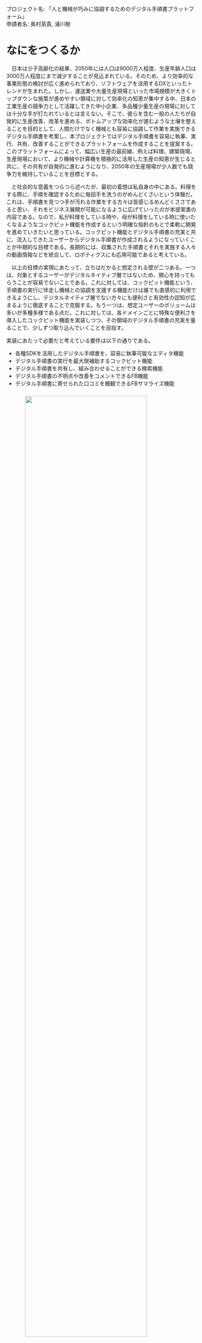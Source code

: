 <!-- 
# TODO

- [ ] 適宜ボールド体を入れて強調する
- [ ] サービスのイメージ図を入れて、読者にすぐ伝わるようにする

具体的に役に立って市場競争力を持つ例
- 計測可能な量から推定量を出して、それを使って続きの作業をする場合
- 測定結果の記録までを標準化できるたり、それを用いた安全検定資料の作成などができる。
- 機械がある設定で待ち構えてくれたり、機械同士が通信して、設定を合わせてくれたりすることで、滞りなく生産ができる。例えば、料理で言う余熱とか。
- やるべきタスクの管理を機械が制御して指示してくれる。例えば、家を建てるときなど。
- 機械の設定値について、現場の職人の勘を明文化させて、組織として知見を共有する
- 作るべき部品の詳細がいつでも見れる場所にあるとか、詳細がわからないときすぐに聞くことができるとか
  
情報を発信する側と情報が欲しい側の要件は違う
法律が絡んだりする領域では手順書が仕事をしている
僕が作ろうとしているのは、手順書なのか？プロセス書という名のエージェントプログラミングでは？
-->

<link rel="stylesheet" href="style.css"/>

プロジェクト名: 「人と機械が巧みに協調するためのデジタル手順書プラットフォーム」  
申請者名: 奥村英貴, 浦川樹

# なにをつくるか

<!-- > 提案の背景、目的、目標を、その分野の専門家でない人にもわかるように丁寧に記述してください。 -->

　日本は少子高齢化の結果、2050年には人口は9000万人程度、生産年齢人口は3000万人程度にまで減少することが見込まれている。そのため、より効率的な事業形態の検討が広く進められており、ソフトウェアを活用するDXといったトレンドが生まれた。しかし、運送業や大量生産現場といった市場規模が大きくトップダウンな施策が進めやすい領域に対して効率化の知恵が集中する中、日本の工業生産の競争力として活躍してきた中小企業、多品種少量生産の現場に対しては十分な手が打たれているとは言えない。そこで、彼らを含む一般の人たちが自発的に生産改善、改革を進める、ボトムアップな効率化が進むような土壌を整えることを目的として、人間だけでなく機械とも容易に協調して作業を実施できるデジタル手順書を考案し、本プロジェクトではデジタル手順書を容易に執筆、実行、共有、改善することができるプラットフォームを作成することを提案する。このプラットフォームによって、幅広い生産の最前線、例えば料理、建築現場、生産現場において、より機械や計算機を積極的に活用した生産の知恵が生じると共に、その共有が自発的に進むようになり、2050年の生産現場が少人数でも競争力を維持していることを目標とする。

　と社会的な意義をつらつら述べたが、最初の着想は私自身の中にある。料理をする際に、手順を確認するために毎回手を洗うのがめんどくさいという体験だ。これは、手順書を見つつ手が汚れる作業をする方々は皆感じるめんどくささであると思い、それをビジネス展開が可能になるように広げていったのが本提案書の内容である。なので、私が料理をしている時や、母が料理をしている時に使いたくなるようなコックピット機能を作成するという明確な指針のもとで柔軟に開発を進めていきたいと思っている。コックピット機能とデジタル手順書の充実と共に、流入してきたユーザーからデジタル手順書が作成されるようになっていくことが中期的な目標である。長期的には、収集された手順書とそれを実施する人々の動画情報などを統合して、ロボティクスにも応用可能であると考えている。

　以上の目標の実現にあたって、立ちはだかると想定される壁が二つある。一つは、対象とするユーザーがデジタルネイティブ層ではないため、関心を持ってもらうことが容易でないことである。これに対しては、コックピット機能という、手順書の実行に伴走し機械との協調を支援する機能だけは誰でも直感的に利用できるようにし、デジタルネイティブ層でない方々にも便利さと有効性の認知が広まるように徹底することで克服する。もう一つは、想定ユーザーのボリュームは多いが多種多様である点だ。これに対しては、各ドメインごとに特殊な便利さを導入したコックピット機能を実装しつつ、その領域のデジタル手順書の充実を量ることで、少しずつ取り込んでいくことを目指す。

実装にあたって必要だと考えている要件は以下の通りである。

- 各種SDKを活用したデジタル手順書を、容易に執筆可能なエディタ機能
- デジタル手順書の実行を最大限補助するコックピット機能
- デジタル手順書を共有し、組み合わせることができる検索機能
- デジタル手順書の不明点や改善をコメントできるFB機能
- デジタル手順書に寄せられた口コミを概観できるFBサマライズ機能

<img src="application1-total.png" style="display: block; margin: auto; width: 80%; padding: 10px;"/>


# どんな出し方を考えているか

<!-- > 提案したプロジェクトの世の中への出し方、問い方について記述してください。(例えば、フリーソフトとして出す、オープンソースソフトウェアとして公表する、ビジネス展開に持ち込む努力をする、など)。 -->

　Webサービスとして、基本無料で一般公開し、ユーザーを増えたら、ビジネス展開に持ち込むことを考えている。

　広報戦略としては、まずコックピット機能をある特定の領域(例えば料理)に特化して便利にしていく。その中で、狙った領域のデジタル手順書を増やしていき、SEOも頑張ることで、ネット検索からの自然な流入を作る。それがうまくいき、コックピット機能を利用する目的で、我々のプラットフォーム上でデジタル手順書が自然に増えていったら、資金を調達し、収益性の目処が立つまで支えてもらい、そこから他の領域にも手を広げていく。

　ビジネスモデルとしては二つある。一つは、デジタル手順書内で利用できる生産機器を製造している会社や特許を保有している会社が我々のプラットフォーム上でSDKを公開したり、広報のためのデジタル手順書を投稿したりすることに対して、成果報酬やサブスクリプションの形で対価をもらうというもの。製造会社は、我々のプラットフォーム上で、製造機器や特許がデジタル手順書をいかに改良するかをアピールすることで、我々のプラットフォームを窓口として顧客を獲得することができる。もう一つは、社内などで閉じたノウハウを共有したい需要は十分あり、彼らに向けてクローズドで安全なSaaSを提供することで、社員数に応じた対価をもらうというもの。Wikiのようなツールでは観測できなかったダイナミックな利活用情報を利用することができ、これによってデジタル手順書の新陳代謝が自然に促されるので、ノウハウの再発明を防ぐことができ、自発的なDXが期待できるというメリットがある。


# 斬新さの主張、期待される効果など

<!-- > 少し背伸びをしてもいいので、自由に記述してください。 -->

本プロダクトの斬新な点は以下の通り。

1. エディタ機能ではなく、コックピット機能に主眼を置いたマニュアルアプリである点
2. 生産技術を生み出す会社にとって自然な顧客導線となる点
3. 全てを自動化するのではなく、ハイブリッドにすることを強調している点
4. あらゆる人々が参画可能で、すべてが公平に比較されるOpenなコミュニティである点

それぞれについて詳細を説明する。

## エディタ機能ではなく、コックピット機能に主眼

　元来トップダウンで導入される業務改善ソフトウェアは手順作成者のUX最大化を目指しているが、むしろ活用する側のUXが最大化されるべきだと考える。そのため、手順書活用者のユースケースを網羅的に理解し、その障壁になりうる要素を徹底的に取り除く。今検討している例として、非接触のインターフェース、特にジェスチャーによる操作の導入がある。これにより、作業途中で手が良ごれてタッチ操作ができないユースケースでも手を洗わずに自然に手順書を操作できるようになる。これらの姿勢と施策によって、プラットフォーム利用者の自発的な拡大が生じ、これによって参加者全体がコミュニティの充実によって利益を得ることが期待できる。

## 生産技術を生み出す会社にとって自然な顧客導線となる

　生産技術、特に生産機器や特許技術などの開発を行う会社は自社のノウハウを外に対してアピールしてく必要があり、そのために、展示会、WEBサイト、エージェントなど様々な手段を投じている。しかし、真摯なノウハウ開発の究極的な成果は、それを利用することによって、利用しない場合に比べてどれぐらい何が改善するのか、である。これを実直にアピールできる場所、それが我々のプラットフォームである。我々のプラットフォームでは、売り出す側が自社ノウハウが効果を上げるデジタル手順書をたくさん公開することで、潜在顧客にリーチすることができる。顧客側は売り出す側のポジショントークだけでなく、実際の口コミを参照することで、他の手段と容易に比較することができる。さらに、その技術を利用したデジタル手順書がユーザー側から提案されることによって、コミュニティ全体がその技術を生かす方法を探究してくれるというメリットもある。

## 人と機械がハイブリッドに働く未来を強調している点

　我々はただのノーコードツールを作りたいわけではない。完全自動化できない領域で、人と機械が限りなく巧みに協調して、いいものを作り出す世の中になる地盤を整えたいのだ。そのために、機械と人間の良き仲介者が必要であり、我々のプラットフォームはそうなると確信している。

## すべてが公平に比較されるOpenなコミュニティである点

　Google検索やYoutube検索によって、さまざまなノウハウに容易に触れられるようになっているが、学者たちがGoogle Scholarを使うのはなぜだろう？それは、論文の検索のために比較要件とGoogle検索の序列アルゴリズムは合致しないからである。比較という作業はドメイン固有の特徴を多く備えている。我々のプラットフォームでは、全てのデジタル手順書がそのドメインにあった形でまるでkakaku.comのように比較される。そのため、活用者はお金によって歪められていない、本当の比較によって目的を達成するデジタル手順書を見つけることができる。また、その投稿はすべての人たちに開かれている！興味深いデジタル手順書は世の中にたくさんあり、ものづくりに関わる人たちの叡智に誰でも触れられる環境を用意することはインターネット文化が急速に発展したのと同じように、生産技術の急速な発展を生み出すと期待している。

# 具体的な進め方と予算

## 主に開発を行う場所

- 京都大学北の奥村英貴の自宅

## 使用する計算機環境(ハード、OS)

- MacBook, OSX


## 使用する言語、ツール

プロトタイプ実装には以下のライブラリを利用して素早く作成することを目指す。

- Backend = Python/Flask, SQL/MySQL
- Web = Typescript/React, Rust/WebAssembly
- Design = Figma
- バージョン管理 = Git
- レポジトリ管理 = Github
- デプロイ先 = AWS


## 各クリエータの作業の分担

- 奥村英貴: Web
- 浦川樹: Backend

適宜お互いの領域にとらわれず実装を進めていくつもりでもある。

## ソフトウェア開発に使う手法

- 慣れているのでGithubフロー
- 最初の基盤となるアプリができるまではウォーターフロー的に進めて、改良する段階に入ったら自ら使いながらアジャイル的に進めていく

## 開発線表

```mermaid
gantt
    dateFormat  YYYY-MM-DD

    section マイルストーン
        MITOUサポート期間	:a, 2023-6-24, 256d
        プロトタイピング	 :b0, 2023-6-24, 69d
        機能追加+テスト  :b1, after b0, 61d
		営業と改善: b2, after b1, 126d
    section 開発計画
        ドメイン設計: domain, 2023-6-24, 7d
		WEBデザイン: web-design, after domain, 10d
		簡易エディター機能: simple-editer, after web-design, 21d
		簡易メインページ機能: simple-main, after web-design, 7d
		簡易コックピット機能: simple-cockpit, after simple-main, 7d
		簡易FB機能: simple-fb, after simple-cockpit, 7d
		FBまとめ機能: simple-fb-summary, after simple-fb, 7d
		コックピットジェスチャ操作機能: simple-cockpit-gesture, after simple-fb, 7d
		簡易検索機能: simple-search, after simple-fb-summary, 7d
		テストデータでUXテスト: first-ux-test, after simple-fb-summary, 7d
		改善点を洗い出しプロトタイプ完成: fin-prototype, after first-ux-test, 17d
		バックエンド実装: backend, after fin-prototype, 14d
		各画面に詳細を導入: complete-web, after fin-prototype, 14d
		手順を追加していきテスト: main-test, after backend, 173d
		通信の繋ぎこみ: connect-to-backend, after backend, 16d
		顧客を一人見つける: find-customer, after connect-to-backend, 31d
		サンプルSDKを作成: sample-sdk, after connect-to-backend, 31d
		SEO対策: seo, after connect-to-backend, 31d
		細かいバグ取り: fix-bugs, after connect-to-backend, 31d
		法人営業: sales-to-B, after seo, 126d
		顧客を通してPDCA: pdca, after seo, 126d
```

## 開発にかかわる時間帯と時間数

二日/一週間 日中 フルタイム8時間

## 予算内訳をまとめた表

### 収入
| 名前 | 金額 | 備考 |
| :--- | :---: | ---: |
| MITOU支援金 | 2,368,000¥ | = (38週 * 2日/週 * 8h/日 * 2000¥/h) * 2人 |

### 支出
| 名前 | 金額 | 備考 |
| :--- | :---: | ---: |
| AWS利用料 | 150,000¥ |  |
| 法人営業に向かうための交通費 | 150,000¥ |  |
| SEO対策勉強代 | 50,000¥ |  |
| 合計 | 350,000¥ | |

# 提案者の腕前を証明できるもの

<!-- > 提案者がプログラミングに関してどんなスキルをもっているか、記述してください。
グループによる提案の場合は、クリエータとなるメンバー全員について記述してください。 -->

## 奥村英貴

- [Linkedin](https://www.linkedin.com/in/hideki-okum浦川樹-info/)

1. 大学入学と同時にJavaプログラミングを始める。ブロック崩しを作る
2. C#によるCADアドイン開発バイトを一年半程度行なってOOPについて学ぶ
3. C++で競技プログラミングに精進し、入水手前まで精進(https://atcoder.jp/users/hideki)
4. ruiさんのブログに触発され、CコンパイラをCで実装。プリプロセッサを実装し切るも、セルフコンパイルには失敗(https://github.com/hideki1217/selfcc)
5. Rustで準同型暗号エンジンを実装し、パフォーマンスと可読性の両立に悩む(https://github.com/hideki1217/rustTfhe)
6. CUDAでDNNアクセラレータシミュレータを高速化し、メモリ管理など低レイヤーに対する気遣いを理解(https://github.com/hideki1217/matmul_hpc)
7. 就活を機にReact/ReactNativeなどに入門し、チームでドライバー向け配送アプリ(at LINEハッカソン)や釣り動画検知ChromeExtension(at ハックツハッカソン)を実装。ビジネスの視点を学ぶ。
8. 自分が何を作りたいか考えると決意 👈今ココ

## 浦川樹

TODO

# プロジェクト遂行にあたっての特記事項

<!-- > 学業、仕事との両立や関係、環境が変わる可能性等、特殊な事情があれば記述してくださ
   い。
大学生・大学院生の場合、プロジェクト期間中に在籍する研究室がある場合は、その情報を 記述するようにしてください。 -->

## 奥村英貴

京都大学大学院情報学研究科先端数理科学専攻非線形物理学講座計算物理コース 修士課程 所属
TODO: 教授のお許しをもらっているという程にしないといけない

## 浦川樹

TODO

# 勉強、特技、生活、趣味など

<!-- > 簡潔でよいので自由に記述してください。 -->

## 奥村英貴

- 趣味
  1. ネットゲーム(主にLeague of Legend, Apex Legends)
  2. 読書(詩集以外はなんでも)。本屋カフェによくいく
- 特技
  1. パスタを茹でること
  2. 味関係の利き○○が大体できる(利き水, 利きシロップ, etc...) <- (ﾟДﾟ)ﾊｧ?
- 大学院では非線形物理学を専攻、確率統計や確率微分方程式などのモデルになじみがある
- 学部時代に機械学習まわりの数理統計に親しんでいる。学習のためC++でDNNライブラリを実装して研究で使っていた時期もある
- 友人は多くないが、知らない人と話すのは好き

## 浦川樹

TODO


# 将来のソフトウェア技術について

<!-- > 提案内容にとらわれず、自由に記述してください。 -->

## 奥村英貴

　将来のソフトウェア技術について、私はこれからもっともっとソフトウェア技術は多くの人が嗜むものとして普及していくと考えている。その現象が起こる根拠は、学習指導要領の改訂とAIの台頭である。技術科目の導入が若い世代のパソコンへの認知をまし、AIがコンピュータとの触れ合いを支援し、人々がその可能性を認識する機会を増やすと同時に習得のハードルを下げる。結果として、カレイの煮付けからおでんくらいにまで、ソフトウェア技術はぐんぐん民衆化するだろう。

　しかし、この施策によるソフトウェア産業への効果は限定的だと思う。なぜなら、ソフトウェア技術は実装力とソフトウェア的発想に分けられ、上の施策はソフトウェア的発想を育む要素が薄いと感じるからだ。日本人の実装力がアメリカ人より劣っているということは全くないと私は信じている。しかし、ハッカー文化、エレガントな課題解決への積極性の原点は明らかにアメリカにある。実装力は筋肉である。哲学にかられ筋肉を駆動する積極性、執念は脳である。両方がなければ、素晴らしいアスリートにはなれない。

　未踏事業の目的はきっとそこにあるのだが、私が思うに中途半端だ。執念を生み出すのは独創的な個人であり、それを広めるのはコミュニティである。未踏は独創的な個人を選び出し、彼らを未踏OB会に入れ、彼らが道を走り切ることを支え合う。しかし、そうした独創的な個人が信奉者を募ることを積極的に奨励してはいない。未踏事業のさらなる躍進のためには、未踏OBが人を巻き込める場所を用意することも必要であると考える。ぜひ検討していただきたい。<- (ﾟДﾟ)ﾊｧ?

　精神性に絡んで、私自身が気をつけたい点がある。それはハード的産業に対する敬意である。日本国は歴史的にハード的産業、ものづくりで財を成してきた。その中で、昨今のソフトウェア巨人の勃興から、多くの経営者がハードからソフトというような方向性を示している。しかし、ソフトウェアでは実現できない方法で、ハード的産業は競争力を生み出す。一見ローテクに見えるハード的産業技術の多くは他社が真似しようがないものだ。コンピュータは最も制御しやすい対象の一つであることを忘れてはならない。本当に難しいのは、その外にあるのである。

　最後に、私は将来的にAIによる開発支援系が充実することを期待している。人間の指示で動く限り、完璧な実装をこなすAIは登場しないだろう。その修正にはパソコンのドメインが不可欠であり、開発者の仕事が失われることはないと私は楽観的に見ている。しかし、文脈をパソコン内に集約できる領域はAIによる完全実装も可能になるだろう。UIの翻訳、改良、SEOの最適化、コードのリファクタリング、高速化、文書化、アーキテクチャの決定などだ。こうした領域でAIによる開発支援系が充実すれば、プログラマは目的達成のためのドメイン表現とビジネスロジック、そしてAIの上司をやればよくなる。こうした結果、哲学や精神性により一層集中する余裕が生まれ、独創もきっと発揮されやすくなるだろう。

## 浦川樹


